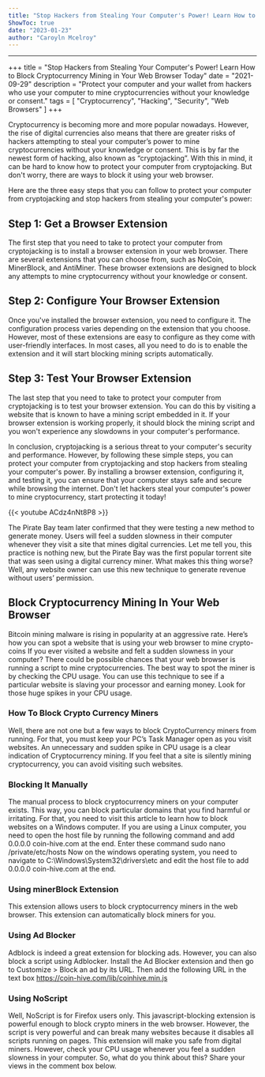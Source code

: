 ```yaml
---
title: "Stop Hackers from Stealing Your Computer's Power! Learn How to Block Cryptocurrency Mining in Your Web Browser Today."
ShowToc: true 
date: "2023-01-23"
author: "Caroyln Mcelroy"
---
```

*****
+++
title = "Stop Hackers from Stealing Your Computer's Power! Learn How to Block Cryptocurrency Mining in Your Web Browser Today"
date = "2021-09-29"
description = "Protect your computer and your wallet from hackers who use your computer to mine cryptocurrencies without your knowledge or consent."
tags = [
    "Cryptocurrency",
    "Hacking",
    "Security",
    "Web Browsers"
]
+++

Cryptocurrency is becoming more and more popular nowadays. However, the rise of digital currencies also means that there are greater risks of hackers attempting to steal your computer’s power to mine cryptocurrencies without your knowledge or consent. This is by far the newest form of hacking, also known as “cryptojacking”. With this in mind, it can be hard to know how to protect your computer from cryptojacking. But don't worry, there are ways to block it using your web browser.

Here are the three easy steps that you can follow to protect your computer from cryptojacking and stop hackers from stealing your computer's power:

## Step 1: Get a Browser Extension

The first step that you need to take to protect your computer from cryptojacking is to install a browser extension in your web browser. There are several extensions that you can choose from, such as NoCoin, MinerBlock, and AntiMiner. These browser extensions are designed to block any attempts to mine cryptocurrency without your knowledge or consent.

## Step 2: Configure Your Browser Extension

Once you've installed the browser extension, you need to configure it. The configuration process varies depending on the extension that you choose. However, most of these extensions are easy to configure as they come with user-friendly interfaces. In most cases, all you need to do is to enable the extension and it will start blocking mining scripts automatically.

## Step 3: Test Your Browser Extension

The last step that you need to take to protect your computer from cryptojacking is to test your browser extension. You can do this by visiting a website that is known to have a mining script embedded in it. If your browser extension is working properly, it should block the mining script and you won't experience any slowdowns in your computer's performance.

In conclusion, cryptojacking is a serious threat to your computer's security and performance. However, by following these simple steps, you can protect your computer from cryptojacking and stop hackers from stealing your computer's power. By installing a browser extension, configuring it, and testing it, you can ensure that your computer stays safe and secure while browsing the internet. Don't let hackers steal your computer's power to mine cryptocurrency, start protecting it today!

{{< youtube ACdz4nNt8P8 >}} 



The Pirate Bay team later confirmed that they were testing a new method to generate money. Users will feel a sudden slowness in their computer whenever they visit a site that mines digital currencies.
Let me tell you, this practice is nothing new, but the Pirate Bay was the first popular torrent site that was seen using a digital currency miner. What makes this thing worse? Well, any website owner can use this new technique to generate revenue without users’ permission.

 
## Block Cryptocurrency Mining In Your Web Browser


Bitcoin mining malware is rising in popularity at an aggressive rate. Here’s how you can spot a website that is using your web browser to mine crypto-coins
If you ever visited a website and felt a sudden slowness in your computer? There could be possible chances that your web browser is running a script to mine cryptocurrencies.
The best way to spot the miner is by checking the CPU usage. You can use this technique to see if a particular website is slaving your processor and earning money. Look for those huge spikes in your CPU usage.

 
### How To Block Crypto Currency Miners


Well, there are not one but a few ways to block CryptoCurrency miners from running. For that, you must keep your PC’s Task Manager open as you visit websites.
An unnecessary and sudden spike in CPU usage is a clear indication of Cryptocurrency mining. If you feel that a site is silently mining cryptocurrency, you can avoid visiting such websites.

 
### Blocking It Manually


The manual process to block cryptocurrency miners on your computer exists. This way, you can block particular domains that you find harmful or irritating.
For that, you need to visit this article to learn how to block websites on a Windows computer.
If you are using a Linux computer, you need to open the host file by running the following command and add 0.0.0.0 coin-hive.com at the end. Enter these command
sudo nano /private/etc/hosts
Now on the windows operating system, you need to navigate to C:\Windows\System32\drivers\etc and edit the host file to add 0.0.0.0 coin-hive.com at the end.

 
### Using minerBlock Extension


This extension allows users to block cryptocurrency miners in the web browser. This extension can automatically block miners for you.

 
### Using Ad Blocker


Adblock is indeed a great extension for blocking ads. However, you can also block a script using Adblocker. Install the Ad Blocker extension and then go to Customize > Block an ad by its URL. Then add the following URL in the text box
https://coin-hive.com/lib/coinhive.min.js

 
### Using NoScript


Well, NoScript is for Firefox users only. This javascript-blocking extension is powerful enough to block crypto miners in the web browser. However, the script is very powerful and can break many websites because it disables all scripts running on pages.
This extension will make you safe from digital miners. However, check your CPU usage whenever you feel a sudden slowness in your computer. So, what do you think about this? Share your views in the comment box below.




